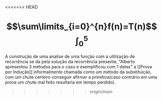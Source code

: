 <<<<<<< HEAD


$$\sum\limits_{i=0}^{n}f(n)=T(n)$$
$$\int_0^5$$
=======
A construção de uma analise de uma função com a utilização de recorrência se da pela solução da recorrência presente, "Alberto apresentou 3 métodos para o caso e exemplificou com 1 deles" a [[Prova por Indução]] informalmente chamada como um método da substituição, com um chute certeiro conseguir afirmar a primitiva(caso contrário em uma prova um chute mal feito resultaria em tempo perdido). 

>>>>>>> origin/main
